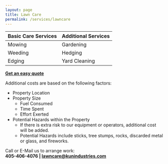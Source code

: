 ```yaml
---
layout: page
title: Lawn Care
permalink: /services/lawncare
---
```


| Basic Care Services | Additional Services |
|---------------------|---------------------|
| Mowing              | Gardening           |
| Weeding             | Hedging             |
| Edging              | Yard Cleaning       |


[**Get an easy quote**](https://portal.kunindustries.com/serivces/lawncare/quote.php)

Additional costs are based on the following factors:
- Property Location
- Property Size
  - Fuel Consumed
  - Time Spent
  - Effort Exerted
- Potential Hazards within the Property
  - If there is extra risk to our equipment or operators, additional cost will be added.
  - Potential Hazards include sticks, tree stumps, rocks, discarded metal or glass, and fireworks.
  
Call or E-Mail us to arrange work:  
**405-406-4076 | [lawncare@kunindustries.com](mailto:lawncare@kunindustries.com)**

